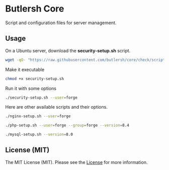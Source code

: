 # Butlersh Core

Script and configuration files for server management.

## Usage

On a Ubuntu server, download the **security-setup.sh** script.

```bash
wget -qO- "https://raw.githubusercontent.com/butlersh/core/check/scripts/security-setup.sh" > security-setup.sh
```

Make it executable

```bash
chmod +x security-setup.sh
```

Run it with some options

```bash
./security-setup.sh --user=forge
```

Here are other available scripts and their options.

```bash
./nginx-setup.sh --user=forge

./php-setup.sh --user=forge --group=forge --version=8.4

./mysql-setup.sh --version=8.0
```

## License (MIT)

The MIT License (MIT). Please see the [License](./LICENSE.md) for more information.
